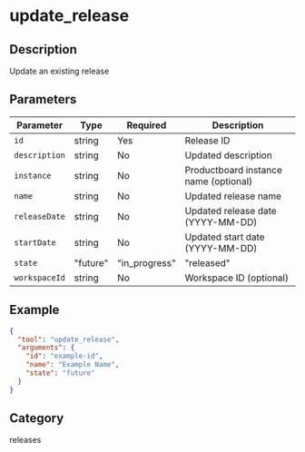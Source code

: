 # update_release

## Description
Update an existing release

## Parameters

| Parameter | Type | Required | Description |
|-----------|------|----------|-------------|
| `id` | string | Yes | Release ID |
| `description` | string | No | Updated description |
| `instance` | string | No | Productboard instance name (optional) |
| `name` | string | No | Updated release name |
| `releaseDate` | string | No | Updated release date (YYYY-MM-DD) |
| `startDate` | string | No | Updated start date (YYYY-MM-DD) |
| `state` | "future" | "in_progress" | "released" | "archived" | No | Updated release state |
| `workspaceId` | string | No | Workspace ID (optional) |

## Example

```json
{
  "tool": "update_release",
  "arguments": {
    "id": "example-id",
    "name": "Example Name",
    "state": "future"
  }
}
```

## Category
releases

